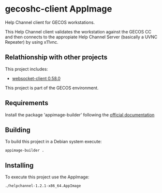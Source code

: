 # gecoshc-client AppImage

Help Channel client for GECOS workstations.

This Help Channel client validates the workstation against the GECOS CC and then connects to the appropiate Help Channel Server (basically a UVNC Repeater) by using x11vnc.

## Relathionship with other projects

This project includes:

* [websocket-client 0.58.0](https://pypi.python.org/pypi/websocket-client/)

This project is part of the GECOS environment.

## Requirements

Install the package 'appimage-builder' following the [official documentation](https://appimage-builder.readthedocs.io/en/latest/intro/install.html)

## Building

To build this project in a Debian system execute:

``
appimage-builder .
``

## Installing

To execute this project use the AppImage:  

``
./helpchannel-1.2.1-x86_64.AppImage
``
